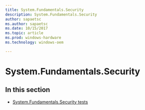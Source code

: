 ```yaml
---
title: System.Fundamentals.Security
description: System.Fundamentals.Security
author: sapaetsc
ms.author: sapaetsc
ms.date: 10/15/2017
ms.topic: article
ms.prod: windows-hardware
ms.technology: windows-oem

---
```


# System.Fundamentals.Security


## In this section


-   [System.Fundamentals.Security tests](system-fundamentals-security-tests.md)